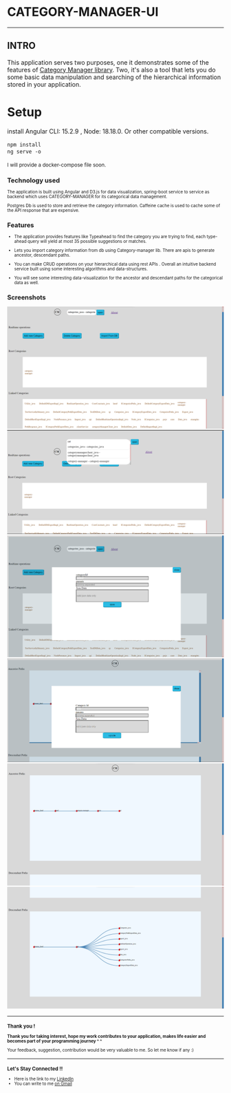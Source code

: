 # CATEGORY-MANAGER-UI
<hr>

## INTRO
This application serves two purposes, one it demonstrates some of the features of <a href="https://github.com/category-manager/category-manager" target="_blank" > Category Manager library</a>.
Two, it's also a tool that lets you do some basic data manipulation and searching of the hierarchical information stored in your application.

# Setup

install Angular CLI: 15.2.9 , Node: 18.18.0. Or other compatible versions.

    npm install
    ng serve -o

<small>I will provide a docker-compose file soon. <small> 

## Technology used
The application is built using Angular and D3.js for data visualization, spring-boot service to service as backend
which uses CATEGORY-MANAGER for its categorical data management.

Postgres Db is used to store and retrieve the category information. Caffeine cache is used to cache some of the API
response that are expensive. 

## Features
- The application provides features like Typeahead to find the category you are trying to find, each type-ahead query will 
 yield at most 35 possible suggestions or matches.

- Lets you import category information from db using Category-manager lib. There are apis to generate ancestor, descendant paths.
 
- You can make CRUD operations on your hierarchical data using rest APIs . Overall an intuitive backend service built using 
some interesting algorithms and data-structures.

- You will see some interesting data-visualization for the ancestor and descendant paths for the categorical data as well.


## Screenshots

<img src="./assets/home.png" />
<img src="./assets/typeahead.png" />
<img src="./assets/create.png" />
<img src="./assets/update.png" />
<img src="./assets/ancestor-paths.png" />
<img src="./assets/descendant-paths.png" />



##### <hr>
<div id="thank-you-note">
    <h3>Thank you !</h3>
    <p><b> Thank you for taking interest, hope my work contributes to your application, makes life easier and becomes part 
    of your programming journey ^ ^ </b> </p>
    
<p>
    Your feedback, suggestion, contribution would be very valuable to me. So let me know if any :)
</p>
</div>

##### <hr>
<div id="contact">
    <h3>Let's Stay Connected !! </h3>
    <ul>
        <li>
            Here is the link to my <a href="https://www.linkedin.com/in/sudarshan-bhat-52052a173/" target="_blank"> LinkedIn </a>
        </li>
        <li>
            You can write to me <a href="mailto:sudarshanrbhat.srb2@gmail.com" target="_blank"> on Gmail  </a>
        </li>
    </ul>
</div>
